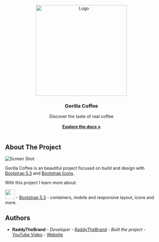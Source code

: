 <br/>
<p align="center">
  <a href="https://github.com//">
    <img src="https://i.ibb.co/c81Hvxc/SCR-20231031-srap.png" alt="Logo" width="300" >
  </a>

  <h3 align="center">Gorilla Coffee</h3>

  <p align="center">
    Discover the taste of real coffee
    <br/>
    <br/>
    <a href="https://github.com//"><strong>Explore the docs »</strong></a>
    <br/>
    <br/>
  </p>
</p>



## About The Project

![Screen Shot](https://i.ibb.co/X3QTD6j/SCR-20231031-srap.jpg)

Gorilla Coffee is an beautiful project focused on build and design with [Bootstrap 5.3](https://getbootstrap.com) and [Bootstrap Icons](https://icons.getbootstrap.com).

With this project I learn more about:

<img src="https://upload.wikimedia.org/wikipedia/commons/thumb/b/b2/Bootstrap_logo.svg/800px-Bootstrap_logo.svg.png" width="32px"/> - [Bootstrap 5.3](https://getbootstrap.com) - containers, mobile and responsive layout, icons and more.



## Authors

* **RaddyTheBrand** - *Developer* - [RaddyTheBrand](https://github.com/RaddyTheBrand/) - *Built the project* - [YouTube Video](https://www.youtube.com/watch?v=DvfezgoBRzY) - [Website](https://raddy.dev)

